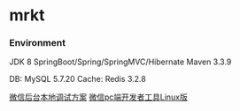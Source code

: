 # mrkt

### Environment
JDK 8
SpringBoot/Spring/SpringMVC/Hibernate
Maven 3.3.9

DB: MySQL 5.7.20
Cache: Redis 3.2.8

[微信后台本地调试方案](https://natapp.cn/article/natapp_newbie)
[微信pc端开发者工具](https://mp.weixin.qq.com/wiki?t=resource/res_main&id=mp1455784140)[Linux版](https://github.com/yuan1994/wechat_web_devtools)